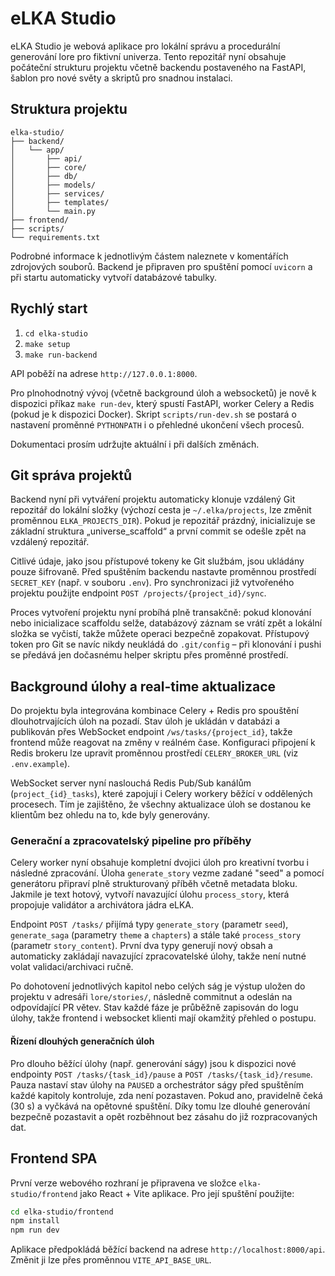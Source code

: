 # eLKA Studio

eLKA Studio je webová aplikace pro lokální správu a procedurální generování lore pro fiktivní univerza. Tento repozitář nyní obsahuje počáteční strukturu projektu včetně backendu postaveného na FastAPI, šablon pro nové světy a skriptů pro snadnou instalaci.

## Struktura projektu

```
elka-studio/
├── backend/
│   └── app/
│       ├── api/
│       ├── core/
│       ├── db/
│       ├── models/
│       ├── services/
│       ├── templates/
│       └── main.py
├── frontend/
├── scripts/
└── requirements.txt
```

Podrobné informace k jednotlivým částem naleznete v komentářích zdrojových souborů. Backend je připraven pro spuštění pomocí `uvicorn` a při startu automaticky vytvoří databázové tabulky.

## Rychlý start

1. `cd elka-studio`
2. `make setup`
3. `make run-backend`

API poběží na adrese `http://127.0.0.1:8000`.

Pro plnohodnotný vývoj (včetně background úloh a websocketů) je nově
k dispozici příkaz `make run-dev`, který spustí FastAPI, worker Celery a
Redis (pokud je k dispozici Docker). Skript `scripts/run-dev.sh` se postará
o nastavení proměnné `PYTHONPATH` i o přehledné ukončení všech procesů.

Dokumentaci prosím udržujte aktuální i při dalších změnách.

## Git správa projektů

Backend nyní při vytváření projektu automaticky klonuje vzdálený Git repozitář
do lokální složky (výchozí cesta je `~/.elka/projects`, lze změnit proměnnou
`ELKA_PROJECTS_DIR`). Pokud je repozitář prázdný, inicializuje se základní
struktura „universe_scaffold“ a první commit se odešle zpět na vzdálený
repozitář.

Citlivé údaje, jako jsou přístupové tokeny ke Git službám, jsou ukládány pouze
šifrovaně. Před spuštěním backendu nastavte proměnnou prostředí `SECRET_KEY`
(např. v souboru `.env`). Pro synchronizaci již vytvořeného projektu použijte
endpoint `POST /projects/{project_id}/sync`.

Proces vytvoření projektu nyní probíhá plně transakčně: pokud klonování nebo
inicializace scaffoldu selže, databázový záznam se vrátí zpět a lokální složka
se vyčistí, takže můžete operaci bezpečně zopakovat. Přístupový token pro Git
se navíc nikdy neukládá do `.git/config` – při klonování i pushi se předává
jen dočasnému helper skriptu přes proměnné prostředí.

## Background úlohy a real-time aktualizace

Do projektu byla integrována kombinace Celery + Redis pro spouštění
dlouhotrvajících úloh na pozadí. Stav úloh je ukládán v databázi a
publikován přes WebSocket endpoint `/ws/tasks/{project_id}`, takže
frontend může reagovat na změny v reálném čase. Konfiguraci připojení k
Redis brokeru lze upravit proměnnou prostředí `CELERY_BROKER_URL`
(viz `.env.example`).

WebSocket server nyní naslouchá Redis Pub/Sub kanálům (`project_{id}_tasks`),
které zapojují i Celery workery běžící v oddělených procesech. Tím je zajištěno,
že všechny aktualizace úloh se dostanou ke klientům bez ohledu na to, kde byly
generovány.

### Generační a zpracovatelský pipeline pro příběhy

Celery worker nyní obsahuje kompletní dvojici úloh pro kreativní tvorbu
i následné zpracování. Úloha `generate_story` vezme zadané "seed"
a pomocí generátoru připraví plně strukturovaný příběh včetně
metadata bloku. Jakmile je text hotový, vytvoří navazující úlohu
`process_story`, která propojuje validátor a archivátora jádra eLKA.

Endpoint `POST /tasks/` přijímá typy `generate_story` (parametr
`seed`), `generate_saga` (parametry `theme` a `chapters`) a stále také
`process_story` (parametr `story_content`). První dva typy generují
nový obsah a automaticky zakládají navazující zpracovatelské úlohy,
takže není nutné volat validaci/archivaci ručně.

Po dohotovení jednotlivých kapitol nebo celých ság je výstup uložen do
projektu v adresáři `lore/stories/`, následně commitnut a odeslán na
odpovídající PR větev. Stav každé fáze je průběžně zapisován do logu
úlohy, takže frontend i websocket klienti mají okamžitý přehled o
postupu.

#### Řízení dlouhých generačních úloh

Pro dlouho běžící úlohy (např. generování ságy) jsou k dispozici nové
endpointy `POST /tasks/{task_id}/pause` a `POST /tasks/{task_id}/resume`.
Pauza nastaví stav úlohy na `PAUSED` a orchestrátor ságy před
spuštěním každé kapitoly kontroluje, zda není pozastaven. Pokud ano,
pravidelně čeká (30 s) a vyčkává na opětovné spuštění. Díky tomu lze
dlouhé generování bezpečně pozastavit a opět rozběhnout bez zásahu do
již rozpracovaných dat.

## Frontend SPA

První verze webového rozhraní je připravena ve složce `elka-studio/frontend` jako React + Vite aplikace. Pro její spuštění použijte:

```bash
cd elka-studio/frontend
npm install
npm run dev
```

Aplikace předpokládá běžící backend na adrese `http://localhost:8000/api`. Změnit ji lze přes proměnnou `VITE_API_BASE_URL`.

